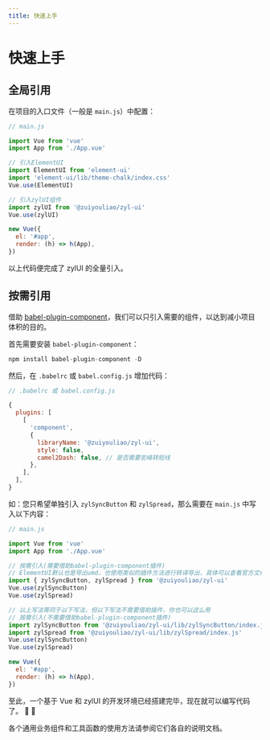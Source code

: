 ```yaml
---
title: 快速上手
---
```


# 快速上手

## 全局引用

在项目的入口文件（一般是 `main.js`）中配置：

```js
// main.js

import Vue from 'vue'
import App from './App.vue'

// 引入ElementUI
import ElementUI from 'element-ui'
import 'element-ui/lib/theme-chalk/index.css'
Vue.use(ElementUI)

// 引入zylUI组件
import zylUI from '@zuiyouliao/zyl-ui'
Vue.use(zylUI)

new Vue({
  el: '#app',
  render: (h) => h(App),
})
```

以上代码便完成了 zylUI 的全量引入。

## 按需引用

借助 [babel-plugin-component](https://www.npmjs.com/package/babel-plugin-component)，我们可以只引入需要的组件，以达到减小项目体积的目的。

首先需要安装 `babel-plugin-component`：

```js
npm install babel-plugin-component -D
```

然后，在 `.babelrc` 或 `babel.config.js` 增加代码：

```js
// .babelrc 或 babel.config.js

{
  plugins: [
    [
      'component',
      {
        libraryName: '@zuiyouliao/zyl-ui',
        style: false,
        camel2Dash: false, // 是否需要驼峰转短线
      },
    ],
  ],
}
```

如：您只希望单独引入 `zylSyncButton` 和 `zylSpread`，那么需要在 `main.js` 中写入以下内容：

```js
// main.js

import Vue from 'vue'
import App from './App.vue'

// 按需引入(需要借助babel-plugin-component插件)
// ElementUI默认也是导出umd，也使用类似的插件方法进行转译导出，具体可以查看官方文档
import { zylSyncButton, zylSpread } from '@zuiyouliao/zyl-ui'
Vue.use(zylSyncButton)
Vue.use(zylSpread)

// 以上写法等同于以下写法，但以下写法不需要借助插件，你也可以这么用
// 按需引入(不需要借助babel-plugin-component插件)
import zylSyncButton from '@zuiyouliao/zyl-ui/lib/zylSyncButton/index.js' //这个组件没有css
import zylSpread from '@zuiyouliao/zyl-ui/lib/zylSpread/index.js'
Vue.use(zylSyncButton)
Vue.use(zylSpread)

new Vue({
  el: '#app',
  render: (h) => h(App),
})
```

至此，一个基于 Vue 和 zylUI 的开发环境已经搭建完毕，现在就可以编写代码了。 :tada: :tada:

各个通用业务组件和工具函数的使用方法请参阅它们各自的说明文档。
